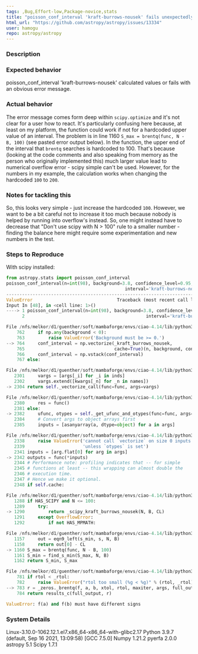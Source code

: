 ```yaml
---
tags: ,Bug,Effort-low,Package-novice,stats
title: "poisson_conf_interval 'kraft-burrows-nousek' fails unexpectedly"
html_url: "https://github.com/astropy/astropy/issues/13334"
user: hamogu
repo: astropy/astropy
---
```


<!-- This comments are hidden when you submit the issue,
so you do not need to remove them! -->

<!-- Please be sure to check out our contributing guidelines,
https://github.com/astropy/astropy/blob/main/CONTRIBUTING.md .
Please be sure to check out our code of conduct,
https://github.com/astropy/astropy/blob/main/CODE_OF_CONDUCT.md . -->

<!-- Please have a search on our GitHub repository to see if a similar
issue has already been posted.
If a similar issue is closed, have a quick look to see if you are satisfied
by the resolution.
If not please go ahead and open an issue! -->

<!-- Please check that the development version still produces the same bug.
You can install development version with
pip install git+https://github.com/astropy/astropy
command. -->

### Description
<!-- Provide a general description of the bug. -->

### Expected behavior
<!-- What did you expect to happen. -->
poisson_conf_interval 'kraft-burrows-nousek'  calculated values or fails with an obvious error message.

### Actual behavior
<!-- What actually happened. -->
<!-- Was the output confusing or poorly described? -->
The error message comes form deep within `scipy.optimize` and it's not clear for a user how to react. It's particularly confusing here because, at least on my platform, the function could work if not for a hardcoded upper value of an interval. The problem is in line 1160 `S_max = brentq(func, N - B, 100)` (see pasted error output below). In the function, the upper end of the interval that `brentq` searches is hardcoded to 100. That's because (looking at the code comments and also speaking from memory as the person who originally implemented this) much larger value lead to numerical overflow error - scipy simple can't be used. However, for the numbers in my example, the calculation works when changing the hardcoded `100` to `200`.

### Notes for tackling this
So, this looks very simple - just increase the hardcoded `100`. However, we want to be a bit careful not to increase it too much because nobody is helped by running into overflow's instead. So, one might instead have to decrease that "Don't use scipy with N > 100" rule to a smaller number  - finding the balance here might require some experimentation and new numbers in the test.

### Steps to Reproduce
<!-- Ideally a code example could be provided so we can run it ourselves. -->
<!-- If you are pasting code, use triple backticks (```) around
your code snippet. -->
<!-- If necessary, sanitize your screen output to be pasted so you do not
reveal secrets like tokens and passwords. -->

With scipy installed:

```python
from astropy.stats import poisson_conf_interval
poisson_conf_interval(n=int(98), background=3.8, confidence_level=0.95,
                                             interval='kraft-burrows-nousek')
---------------------------------------------------------------------------
ValueError                                Traceback (most recent call last)
Input In [48], in <cell line: 1>()
----> 1 poisson_conf_interval(n=int(98), background=3.8, confidence_level=0.95,
      2                                              interval='kraft-burrows-nousek')

File /nfs/melkor/d1/guenther/soft/mambaforge/envs/ciao-4.14/lib/python3.9/site-packages/astropy/stats/funcs.py:764, in poisson_conf_interval(n, interval, sigma, background, confidence_level)
    762     if np.any(background < 0):
    763         raise ValueError('Background must be >= 0.')
--> 764     conf_interval = np.vectorize(_kraft_burrows_nousek,
    765                                  cache=True)(n, background, confidence_level)
    766     conf_interval = np.vstack(conf_interval)
    767 else:

File /nfs/melkor/d1/guenther/soft/mambaforge/envs/ciao-4.14/lib/python3.9/site-packages/numpy/lib/function_base.py:2304, in vectorize.__call__(self, *args, **kwargs)
   2301     vargs = [args[_i] for _i in inds]
   2302     vargs.extend([kwargs[_n] for _n in names])
-> 2304 return self._vectorize_call(func=func, args=vargs)

File /nfs/melkor/d1/guenther/soft/mambaforge/envs/ciao-4.14/lib/python3.9/site-packages/numpy/lib/function_base.py:2382, in vectorize._vectorize_call(self, func, args)
   2380     res = func()
   2381 else:
-> 2382     ufunc, otypes = self._get_ufunc_and_otypes(func=func, args=args)
   2384     # Convert args to object arrays first
   2385     inputs = [asanyarray(a, dtype=object) for a in args]

File /nfs/melkor/d1/guenther/soft/mambaforge/envs/ciao-4.14/lib/python3.9/site-packages/numpy/lib/function_base.py:2342, in vectorize._get_ufunc_and_otypes(self, func, args)
   2338     raise ValueError('cannot call `vectorize` on size 0 inputs '
   2339                      'unless `otypes` is set')
   2341 inputs = [arg.flat[0] for arg in args]
-> 2342 outputs = func(*inputs)
   2344 # Performance note: profiling indicates that -- for simple
   2345 # functions at least -- this wrapping can almost double the
   2346 # execution time.
   2347 # Hence we make it optional.
   2348 if self.cache:

File /nfs/melkor/d1/guenther/soft/mambaforge/envs/ciao-4.14/lib/python3.9/site-packages/astropy/stats/funcs.py:1290, in _kraft_burrows_nousek(N, B, CL)
   1288 if HAS_SCIPY and N <= 100:
   1289     try:
-> 1290         return _scipy_kraft_burrows_nousek(N, B, CL)
   1291     except OverflowError:
   1292         if not HAS_MPMATH:

File /nfs/melkor/d1/guenther/soft/mambaforge/envs/ciao-4.14/lib/python3.9/site-packages/astropy/stats/funcs.py:1160, in _scipy_kraft_burrows_nousek(N, B, CL)
   1157     out = eqn9_left(s_min, s, N, B)
   1158     return out[0] - CL
-> 1160 S_max = brentq(func, N - B, 100)
   1161 S_min = find_s_min(S_max, N, B)
   1162 return S_min, S_max

File /nfs/melkor/d1/guenther/soft/mambaforge/envs/ciao-4.14/lib/python3.9/site-packages/scipy/optimize/_zeros_py.py:783, in brentq(f, a, b, args, xtol, rtol, maxiter, full_output, disp)
    781 if rtol < _rtol:
    782     raise ValueError("rtol too small (%g < %g)" % (rtol, _rtol))
--> 783 r = _zeros._brentq(f, a, b, xtol, rtol, maxiter, args, full_output, disp)
    784 return results_c(full_output, r)

ValueError: f(a) and f(b) must have different signs
```

### System Details
Linux-3.10.0-1062.12.1.el7.x86_64-x86_64-with-glibc2.17
Python 3.9.7 (default, Sep 16 2021, 13:09:58) 
[GCC 7.5.0]
Numpy 1.21.2
pyerfa 2.0.0
astropy 5.1
Scipy 1.7.1

<!-- Even if you do not think this is necessary, it is useful information for the maintainers.
Please run the following snippet and paste the output below:
import platform; print(platform.platform())
import sys; print("Python", sys.version)
import numpy; print("Numpy", numpy.__version__)
import erfa; print("pyerfa", erfa.__version__)
import astropy; print("astropy", astropy.__version__)
import scipy; print("Scipy", scipy.__version__)
import matplotlib; print("Matplotlib", matplotlib.__version__)
-->
